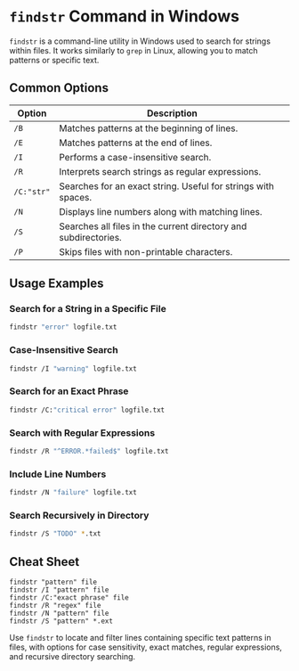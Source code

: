 # `findstr` Command in Windows

`findstr` is a command-line utility in Windows used to search for strings within files. It works similarly to `grep` in Linux, allowing you to match patterns or specific text.

## Common Options

| Option     | Description                                                   |
|------------|---------------------------------------------------------------|
| `/B`       | Matches patterns at the beginning of lines.                   |
| `/E`       | Matches patterns at the end of lines.                         |
| `/I`       | Performs a case-insensitive search.                           |
| `/R`       | Interprets search strings as regular expressions.             |
| `/C:"str"` | Searches for an exact string. Useful for strings with spaces. |
| `/N`       | Displays line numbers along with matching lines.              |
| `/S`       | Searches all files in the current directory and subdirectories.|
| `/P`       | Skips files with non-printable characters.                    |

## Usage Examples

### Search for a String in a Specific File
```bash
findstr "error" logfile.txt
```

### Case-Insensitive Search
```bash
findstr /I "warning" logfile.txt
```

### Search for an Exact Phrase
```bash
findstr /C:"critical error" logfile.txt
```

### Search with Regular Expressions
```bash
findstr /R "^ERROR.*failed$" logfile.txt
```

### Include Line Numbers
```bash
findstr /N "failure" logfile.txt
```

### Search Recursively in Directory
```bash
findstr /S "TODO" *.txt
```

## Cheat Sheet

```plaintext
findstr "pattern" file
findstr /I "pattern" file
findstr /C:"exact phrase" file
findstr /R "regex" file
findstr /N "pattern" file
findstr /S "pattern" *.ext
```

Use `findstr` to locate and filter lines containing specific text patterns in files, with options for case sensitivity, exact matches, regular expressions, and recursive directory searching.
